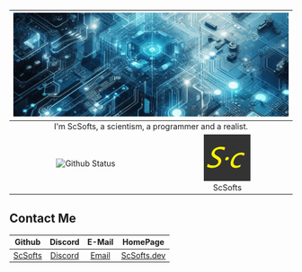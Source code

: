 <table align="center">
    <thead>
        <tr>
            <th colspan="2">
                    <img src="head.png" alt="Head Image" width="100%" height="100%"/>
            </th>
        </tr>
    </thead>
    <tbody>
        <tr>
            <td colspan="2">
                <div align="center">I'm ScSofts, a scientism, a programmer and a realist.</div>
            </td>
        </tr>
        <tr>
            <td align="center">
                <img src="https://github-readme-stats.vercel.app/api?theme=onedark&username=ScSofts&count_private=true&show_icons=true" alt="Github Status">
            </td>
            <td align="center">
                <img src="user.png" alt="User profile image"/>
                <div align="center">ScSofts</div>
            </td>
        </tr>
    </tbody>
</table>

## Contact Me

|                Github                 |                 Discord                  |                E-Mail                |              HomePage              |
|:-------------------------------------:|:----------------------------------------:|:------------------------------------:|:----------------------------------:|
| [ScSofts](https://github.com/Scsofts) | [Discord](https://discord.gg/8buzPZHRXX) | [Email](mailto:scsofts.sc@gmail.com) | [ScSofts.dev](https://scsofts.dev) |